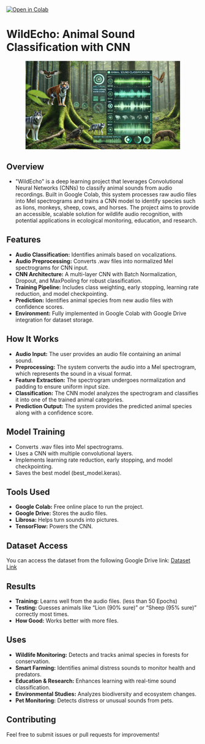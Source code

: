 [![Open in Colab](https://colab.research.google.com/assets/colab-badge.svg)](https://colab.research.google.com/github/Wild_Echo/index.ipynb)


# WildEcho: Animal Sound Classification with CNN

<p align="center">
  <img src="sound.jpg" alt="Animal Sound Classification" height="50%" width="80%">
</p>

## Overview
-   "WildEcho" is a deep learning project that leverages Convolutional Neural Networks (CNNs) to classify animal sounds from audio recordings. Built in Google Colab, this system processes raw audio files into Mel spectrograms and trains a CNN model to identify species such as lions, monkeys, sheep, cows, and horses. The project aims to provide an accessible, scalable solution for wildlife audio recognition, with potential applications in ecological monitoring, education, and research.

## Features
- **Audio Classification:** Identifies animals based on vocalizations.
- **Audio Preprocessing:** Converts .wav files into normalized Mel spectrograms for CNN input.
- **CNN Architecture:** A multi-layer CNN with Batch Normalization, Dropout, and MaxPooling for robust classification.
- **Training Pipeline:** Includes class weighting, early stopping, learning rate reduction, and model checkpointing.
- **Prediction:** Identifies animal species from new audio files with confidence scores.
- **Environment:** Fully implemented in Google Colab with Google Drive integration for dataset storage.

## How It Works
- **Audio Input:** The user provides an audio file containing an animal sound.
- **Preprocessing:** The system converts the audio into a Mel spectrogram, which represents the sound in a visual format.
- **Feature Extraction:** The spectrogram undergoes normalization and padding to ensure uniform input size.
- **Classification:** The CNN model analyzes the spectrogram and classifies it into one of the trained animal categories.
- **Prediction Output:** The system provides the predicted animal species along with a confidence score.

## Model Training
- Converts .wav files into Mel spectrograms.
- Uses a CNN with multiple convolutional layers.
- Implements learning rate reduction, early stopping, and model checkpointing.
- Saves the best model (best_model.keras).
  
 ## Tools Used
- **Google Colab:** Free online place to run the project.
- **Google Drive:** Stores the audio files.
- **Librosa:** Helps turn sounds into pictures.
- **TensorFlow:** Powers the CNN.

 ## Dataset Access
You can access the dataset from the following Google Drive link:
[Dataset Link](https://drive.google.com/drive/folders/1W6hzpkutT4BEexB5zqV0EGFg9v99afKO?usp=drive_link)

 ## Results
- **Training:** Learns well from the audio files. (less than 50 Epochs)
- **Testing:** Guesses animals like “Lion (90% sure)” or “Sheep (95% sure)” correctly most times.
- **How Good:** Works better with more files.

 ## Uses
 - **Wildlife Monitoring:** Detects and tracks animal species in forests for conservation.
- **Smart Farming:** Identifies animal distress sounds to monitor health and predators.
- **Education & Research:** Enhances learning with real-time sound classification.
- **Environmental Studies:** Analyzes biodiversity and ecosystem changes.
- **Pet Monitoring:** Detects distress or unusual sounds from pets.
  
 ## Contributing
Feel free to submit issues or pull requests for improvements!
